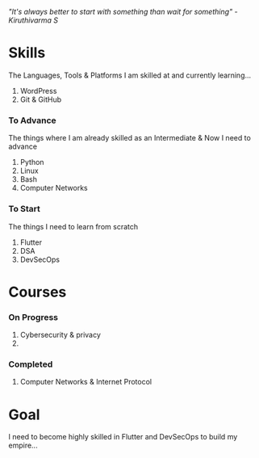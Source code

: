 *"It's always better to start with something*
		*than wait for something"*
							*- Kiruthivarma S*
							
# Skills
The Languages, Tools & Platforms I am skilled at and currently learning...
1. WordPress
2. Git & GitHub
### To Advance
The things where I am already skilled as an Intermediate & Now I need to advance
1. Python
2. Linux
3. Bash
4. Computer Networks
### To Start
The things I need to learn from scratch
1. Flutter
2. DSA
3. DevSecOps

# Courses
### On Progress
1. Cybersecurity & privacy
2. 
### Completed
1. Computer Networks & Internet Protocol

# Goal
I need to become highly skilled in Flutter and DevSecOps to build my empire...

